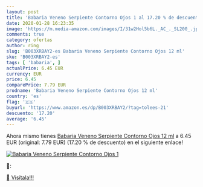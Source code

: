 ```yaml
---
layout: post
title: 'Babaria Veneno Serpiente Contorno Ojos 1 al 17.20 % de descuento'
date: 2020-01-28 16:23:35
image: 'https://m.media-amazon.com/images/I/31w2Hol5b6L._AC_._SL200_.jpg'
comments: true
category: ofertas
author: ring
slug: 'B003XRBAY2-es Babaria Veneno Serpiente Contorno Ojos 12 ml'
sku: 'B003XRBAY2-es'
tags: [ 'babaria', ]
actualPrice: 6.45 EUR
currency: EUR
price: 6.45
comparePrice: 7.79 EUR
prodname: 'Babaria Veneno Serpiente Contorno Ojos 12 ml'
country: 'es'
flag: '🇪🇸'
buyurl: 'https://www.amazon.es/dp/B003XRBAY2/?tag=tolees-21'
descuento: '17.20'
average: '6.45'
---
```


Ahora mismo tienes [Babaria Veneno Serpiente Contorno Ojos 12 ml](https://www.amazon.es/dp/B003XRBAY2/?tag=tolees-21) a 6.45 EUR (original: 7.79 EUR) (17.20 %  de descuento) en el siguiente enlace!

[![Babaria Veneno Serpiente Contorno Ojos 1](https://m.media-amazon.com/images/I/31w2Hol5b6L._AC_._SL200_.jpg)](https://www.amazon.es/dp/B003XRBAY2/?tag=tolees-21)

🔎:


[🛒 Visítala!!!](https://www.amazon.es/dp/B003XRBAY2/?tag=tolees-21)
